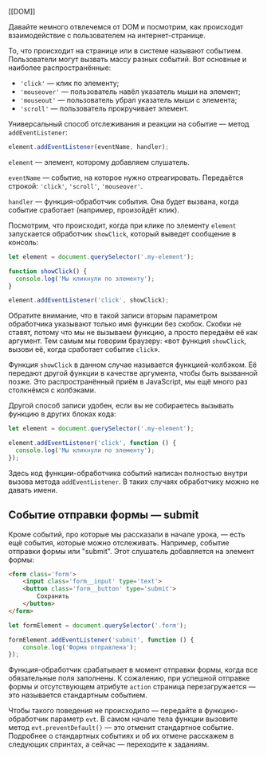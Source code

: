 [[DOM]]

Давайте немного отвлечемся от DOM и посмотрим, как происходит взаимодействие с пользователем на интернет-странице.

То, что происходит на странице или в системе называют событием. Пользователи могут вызвать массу разных событий. Вот основные и наиболее распространённые:

-   `'click'` — клик по элементу;
-   `'mouseover'` — пользователь навёл указатель мыши на элемент;
-   `'mouseout'` — пользователь убрал указатель мыши с элемента;
-   `'scroll'` — пользователь прокручивает элемент.

Универсальный способ отслеживания и реакции на событие — метод `addEventListener`:
```js
element.addEventListener(eventName, handler);
```

`element` — элемент, которому добавляем слушатель.

`eventName` — событие, на которое нужно отреагировать. Передаётся строкой: `'click'`, `'scroll'`, `'mouseover'`.

`handler` — функция-обработчик события. Она будет вызвана, когда событие сработает (например, произойдёт клик).

Посмотрим, что происходит, когда при клике по элементу `element` запускается обработчик `showClick`, который выведет сообщение в консоль:

```js
let element = document.querySelector('.my-element');

function showClick() {
  console.log('Мы кликнули по элементу');
}

element.addEventListener('click', showClick);
```

Обратите внимание, что в такой записи вторым параметром обработчика указывают только имя функции без скобок. Скобки не ставят, потому что мы не вызываем функцию, а просто передаём её как аргумент. Тем самым мы говорим браузеру: «вот функция `showClick`, вызови её, когда сработает событие `click`».

Функция `showClick` в данном случае называется функцией-колбэком. Её передают другой функции в качестве аргумента, чтобы быть вызванной позже. Это распространённый приём в JavaScript, мы ещё много раз столкнёмся с колбэками.

Другой способ записи удобен, если вы не собираетесь вызывать функцию в других блоках кода:

```js
let element = document.querySelector('.my-element');

element.addEventListener('click', function () {
  console.log('Мы кликнули по элементу');
});
```

Здесь код функции-обработчика событий написан полностью внутри вызова метода `addEventListener`. В таких случаях обработчику можно не давать имени.

## Событие отправки формы — submit

Кроме событий, про которые мы рассказали в начале урока, — есть ещё события, которые можно отслеживать. Например, событие отправки формы или "submit". Этот слушатель добавляется на элемент формы:

```html
<form class='form'>
    <input class='form__input' type='text'>
    <button class='form__button' type='submit'>
        Сохранить
    </button>
</form>
```

```js
let formElement = document.querySelector('.form');

formElement.addEventListener('submit', function () {
    console.log('Форма отправлена');
});
```

Функция-обработчик срабатывает в момент отправки формы, когда все обязательные поля заполнены. К сожалению, при успешной отправке формы и отсутствующем атрибуте `action` страница перезагружается — это называется стандартным событием.

Чтобы такого поведения не происходило — передайте в функцию-обработчик параметр `evt`. В самом начале тела функции вызовите метод `evt.preventDefault()` — это отменит стандартное событие. Подробнее о стандартных событиях и об их отмене расскажем в следующих спринтах, а сейчас — переходите к заданиям.